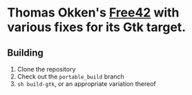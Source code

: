 # Thomas Okken's [Free42](http://thomasokken.nl/free42/) with various fixes for its Gtk target.

## Building
1. Clone the repository
1. Check out the `portable_build` branch
1. `sh build-gtk`, or an appropriate variation thereof
